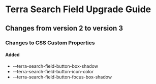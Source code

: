 # Terra Search Field Upgrade Guide

## Changes from version 2 to version 3

### Changes to CSS Custom Properties

#### Added
* --terra-search-field-button-box-shadow
* --terra-search-field-button-icon-color
* --terra-search-field-button-focus-box-shadow
